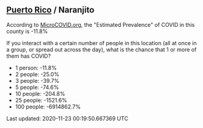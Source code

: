 
## [Puerto Rico](/united-states/puerto-rico) / Naranjito

According to [MicroCOVID.org](http://microcovid.org),
the "Estimated Prevalence" of COVID in this county is -11.8%

If you interact with a certain number of people in this location
(all at once in a group, or spread out across the day), what is the chance that
1 or more of them has COVID?

- 1 person: -11.8%
- 2 people: -25.0%
- 3 people: -39.7%
- 5 people: -74.6%
- 10 people: -204.8%
- 25 people: -1521.6%
- 100 people: -6914862.7%

Last updated: 2020-11-23 00:19:50.667369 UTC
